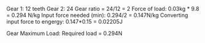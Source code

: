 Gear 1: 12 teeth  Gear 2: 24
Gear ratio = 24/12 = 2
Force of load: 0.03kg * 9.8 = 0.294 N/kg
Input force needed (min): 0.294/2 = 0.147N/kg
Converting input force to engergy: 0.147*0.15 = 0.02205J

Gear Maximum Load:
Required load = 0.294N

